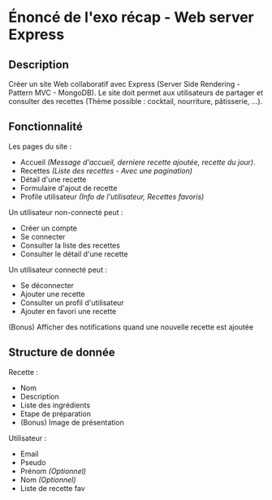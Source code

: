 # Énoncé de l'exo récap - Web server Express

## Description
Créer un site Web collaboratif avec Express (Server Side Rendering - Pattern MVC - MongoDB).
Le site doit permet aux utilisateurs de partager et consulter des recettes (Thème possible : cocktail, nourriture, pâtisserie, ...).

## Fonctionnalité
Les pages du site : 
- Accueil _(Message d'accueil, derniere recette ajoutée, recette du jour)_.
- Recettes _(Liste des recettes - Avec une pagination)_
- Détail d'une recette
- Formulaire d'ajout de recette
- Profile utilisateur _(Info de l'utilisateur, Recettes favoris)_

Un utilisateur non-connecté peut : 
- Créer un compte
- Se connecter
- Consulter la liste des recettes
- Consulter le détail d'une recette

Un utilisateur connecté peut : 
- Se déconnecter
- Ajouter une recette
- Consulter un profil d'utilisateur
- Ajouter en favori une recette

(Bonus) Afficher des notifications quand une nouvelle recette est ajoutée

## Structure de donnée
Recette : 
- Nom
- Description
- Liste des ingrédients
- Etape de préparation
- (Bonus) Image de présentation

Utilisateur :
- Email
- Pseudo
- Prénom _(Optionnel)_
- Nom _(Optionnel)_
- Liste de recette fav